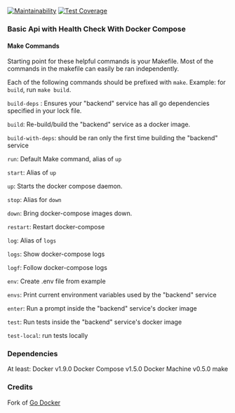 
[![Maintainability](https://api.codeclimate.com/v1/badges/f591697fd444d5bb7c04/maintainability)](https://codeclimate.com/github/decebal/go-docker/maintainability) 
[![Test Coverage](https://api.codeclimate.com/v1/badges/f591697fd444d5bb7c04/test_coverage)](https://codeclimate.com/github/decebal/go-docker/test_coverage)

### Basic Api with Health Check With Docker Compose

#### Make Commands

Starting point for these helpful commands is your Makefile.
Most of the commands in the makefile can easily be ran independently.

Each of the following commands should be prefixed with `make`. Example: for `build`, run `make build`.

`build-deps` : 
    Ensures your "backend" service has all go dependencies specified in your lock file.
	
`build`: 
     Re-build/build the "backend" service as a docker image.

`build-with-deps`: 
    should be ran only the first time building the "backend" service 

`run`:
    Default Make command, alias of `up`

`start`:
    Alias of `up`

`up`:
	Starts the docker compose daemon.

`stop`:
    Alias for `down`
    
`down`:
	Bring docker-compose images down.

`restart`:
	Restart docker-compose

`log`: 
    Alias of `logs`
    
`logs`:
	Show docker-compose logs
    
`logf`: 
   Follow docker-compose logs

`env`:
	Create .env file from example

`envs`:
	Print current environment variables used by the "backend" service

`enter`:
	Run a prompt inside the "backend" service's docker image

`test`:
	Run tests inside the "backend" service's docker image

`test-local`:
	run tests locally

### Dependencies

At least:
    Docker v1.9.0
    Docker Compose v1.5.0
    Docker Machine v0.5.0
    make   

### Credits

Fork of [Go Docker](https://github.com/typenil/go-docker)
